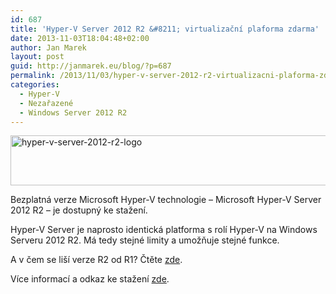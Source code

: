 ```yaml
---
id: 687
title: 'Hyper-V Server 2012 R2 &#8211; virtualizační plaforma zdarma'
date: 2013-11-03T18:04:48+02:00
author: Jan Marek
layout: post
guid: http://janmarek.eu/blog/?p=687
permalink: /2013/11/03/hyper-v-server-2012-r2-virtualizacni-plaforma-zdarma/
categories:
  - Hyper-V
  - Nezařazené
  - Windows Server 2012 R2
---
```

[<img class="aligncenter size-full wp-image-688" alt="hyper-v-server-2012-r2-logo" src="http://janmarek.eu/wp-content/uploads/2013/11/hyper-v-server-2012-r2-logo.png" width="527" height="80" />](http://janmarek.eu/wp-content/uploads/2013/11/hyper-v-server-2012-r2-logo.png)

Bezplatná verze Microsoft Hyper-V technologie &#8211; Microsoft Hyper-V Server 2012 R2 &#8211; je dostupný ke stažení.

Hyper-V Server je naprosto identická platforma s rolí Hyper-V na Windows Serveru 2012 R2. Má tedy stejné limity a umožňuje stejné funkce.

A v čem se liší verze R2 od R1? Čtěte <a href="http://technet.microsoft.com/en-us/library/dn282278.aspx" target="_blank">zde</a>.

Více informací a odkaz ke stažení <a title="Microsoft Hyper-V Server 2012 R2 Download" href="http://technet.microsoft.com/en-us/evalcenter/dn205299.aspx" target="_blank">zde</a>.